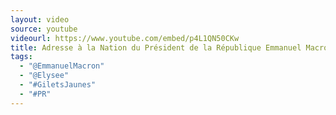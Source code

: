 ```yaml
---
layout: video
source: youtube
videourl: https://www.youtube.com/embed/p4L1QN50CKw
title: Adresse à la Nation du Président de la République Emmanuel Macron
tags:
  - "@EmmanuelMacron"
  - "@Elysee"
  - "#GiletsJaunes"
  - "#PR"
---
```

